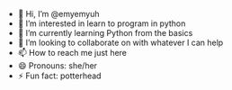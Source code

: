 - 👋 Hi, I’m @emyemyuh
- 👀 I’m interested in learn to program in python
- 🌱 I’m currently learning Python from the basics
- 💞️ I’m looking to collaborate on with whatever I can help
- 📫 How to reach me just here
- 😄 Pronouns: she/her
- ⚡ Fun fact: potterhead

<!---
emyemyuh/emyemyuh is a ✨ special ✨ repository because its `README.md` (this file) appears on your GitHub profile.
You can click the Preview link to take a look at your changes.
--->
